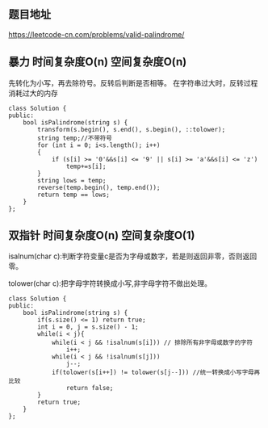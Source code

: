## 题目地址
https://leetcode-cn.com/problems/valid-palindrome/

## 暴力 时间复杂度O(n) 空间复杂度O(n)
先转化为小写，再去除符号。反转后判断是否相等。
在字符串过大时，反转过程消耗过大的内存
```
class Solution {
public:
	bool isPalindrome(string s) {
		transform(s.begin(), s.end(), s.begin(), ::tolower);
		string temp;//不带符号
		for (int i = 0; i<s.length(); i++)
		{
			if (s[i] >= '0'&&s[i] <= '9' || s[i] >= 'a'&&s[i] <= 'z')
				temp+=s[i];
		}
		string lows = temp;
		reverse(temp.begin(), temp.end());
		return temp == lows;
	}
};
```

## 双指针 时间复杂度O(n) 空间复杂度O(1)
isalnum(char c):判断字符变量c是否为字母或数字，若是则返回非零，否则返回零。

tolower(char c):把字母字符转换成小写,非字母字符不做出处理。
```
class Solution {
public:
    bool isPalindrome(string s) {
        if(s.size() <= 1) return true;
        int i = 0, j = s.size() - 1;
        while(i < j){
            while(i < j && !isalnum(s[i])) // 排除所有非字母或数字的字符
                i++;
            while(i < j && !isalnum(s[j]))
                j--;
            if(tolower(s[i++]) != tolower(s[j--])) //统一转换成小写字母再比较
                return false;
        }
        return true;
    }
};

```
